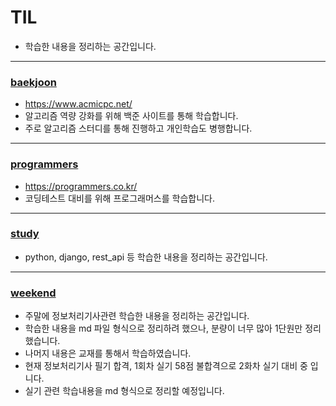 # TIL

- 학습한 내용을 정리하는 공간입니다.

---

### [baekjoon](./baekjoon)

- https://www.acmicpc.net/
- 알고리즘 역량 강화를 위해 백준 사이트를 통해 학습합니다.
- 주로 알고리즘 스터디를 통해 진행하고 개인학습도 병행합니다.

---

### [programmers](./programmers)

- https://programmers.co.kr/
- 코딩테스트 대비를 위해 프로그래머스를 학습합니다.

---

### [study](./study)

- python, django, rest_api 등 학습한 내용을 정리하는 공간입니다.

---

### [weekend](./weekend)

- 주말에 정보처리기사관련 학습한 내용을 정리하는 공간입니다.
- 학습한 내용을 md 파일 형식으로 정리하려 했으나, 분량이 너무 많아 1단원만 정리했습니다.
- 나머지 내용은 교재를 통해서 학습하였습니다.
- 현재 정보처리기사 필기 합격, 1회차 실기 58점 불합격으로 2화차 실기 대비 중 입니다.
- 실기 관련 학습내용을 md 형식으로 정리할 예정입니다.